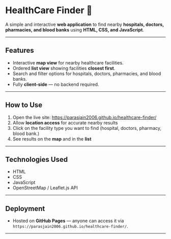 # HealthCare Finder 🏥

A simple and interactive **web application** to find nearby **hospitals, doctors, pharmacies, and blood banks** using **HTML, CSS, and JavaScript**.

---

## Features
- Interactive **map view** for nearby healthcare facilities.
- Ordered **list view** showing facilities **closest first**.
- Search and filter options for hospitals, doctors, pharmacies, and blood banks.
- Fully **client-side** — no backend required.

---

## How to Use
1. Open the live site: https://parasjain2006.github.io/healthcare-finder/
2. Allow **location access** for accurate nearby results  
3. Click on the facility type you want to find (hospital, doctors, pharmacy, blood bank.)  
4. See results on the **map** and in the **list**  

---

## Technologies Used
- HTML  
- CSS
- JavaScript  
- OpenStreetMap / Leaflet.js API  

---

## Deployment
- Hosted on **GitHub Pages** — anyone can access it via `https://parasjain2006.github.io/healthcare-finder/`.

---
